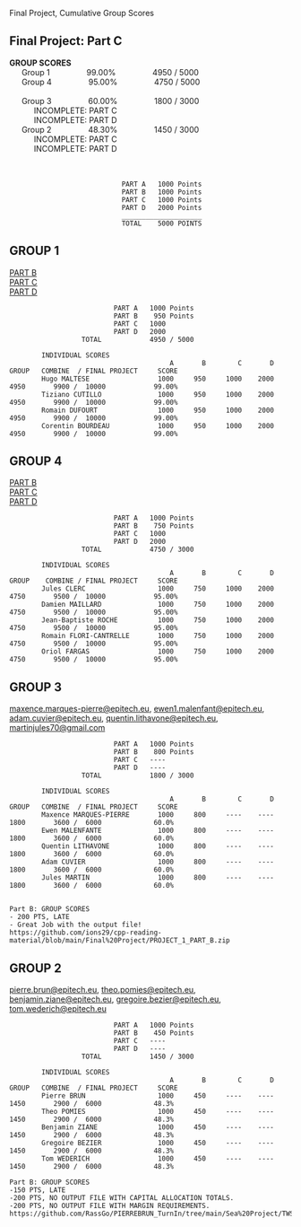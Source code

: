 Final Project, Cumulative Group Scores

## Final Project:   Part C

<strong>GROUP SCORES</strong></br>
&ensp; &ensp; Group 1&ensp; &ensp; &ensp; &ensp; &ensp; &ensp; 99.00%&ensp; &ensp; &ensp; &ensp; &ensp; &ensp; 4950 / 5000</br>
&ensp; &ensp; Group 4&ensp; &ensp; &ensp; &ensp; &ensp; &ensp; 95.00%&ensp; &ensp; &ensp; &ensp; &ensp; &ensp; 4750 / 5000</br></br>
&ensp; &ensp; Group 3&ensp; &ensp; &ensp; &ensp; &ensp; &ensp; 60.00%&ensp; &ensp; &ensp; &ensp; &ensp; &ensp; 1800 / 3000</br>
&ensp; &ensp; &ensp; &ensp; INCOMPLETE: PART C </br>
&ensp; &ensp; &ensp; &ensp; INCOMPLETE: PART D </br>
&ensp; &ensp; Group 2&ensp; &ensp; &ensp; &ensp; &ensp; &ensp; 48.30%&ensp; &ensp; &ensp; &ensp; &ensp; &ensp; 1450 / 3000</br>
&ensp; &ensp; &ensp; &ensp; INCOMPLETE: PART C </br>
&ensp; &ensp; &ensp; &ensp; INCOMPLETE: PART D </br>
</br></br>
                            
                                PART A   1000 Points
                                PART B   1000 Points
                                PART C   1000 Points
                                PART D   2000 Points
                                ____________________
                                TOTAL    5000 POINTS

## GROUP 1
  
[PART B](https://github.com/tcutillo/Tiziano_TurnIn/commit/6da72be6bd65a4252d16560352f01d5b973e88ae#diff-da00cd85c84e13612f41a5be251410fa4b5cd17008a48e7e51ba0ab64476b652)</br>
[PART C](https://github.com/tcutillo/Tiziano_TurnIn/tree/main/WORK_COMPLETED/RISK_MANAGEMENT/SEA_RULE_PROJECT_1_PART_C)</br>
[PART D](https://github.com/tcutillo/Tiziano_TurnIn/tree/main/WORK_COMPLETED/RISK_MANAGEMENT/SEA_RULE_PROJECT_1_PART_D)</br>
  <!-- hugo.maltese@epitech.eu, tiziano.cutillo@epitech.eu, romain.dufourt@epitech.eu, corentin.bourdeau@epitech.eu</br> -->  
  
                              PART A   1000 Points
                              PART B    950 Points
                              PART C   1000
                              PART D   2000
                      TOTAL            4950 / 5000
                      
            INDIVIDUAL SCORES          
                                            A       B        C       D     GROUP   COMBINE  / FINAL PROJECT     SCORE  
            Hugo MALTESE                 1000     950     1000    2000      4950       9900 /  10000            99.00%
            Tiziano CUTILLO              1000     950     1000    2000      4950       9900 /  10000            99.00%
            Romain DUFOURT               1000     950     1000    2000      4950       9900 /  10000            99.00%
            Corentin BOURDEAU            1000     950     1000    2000      4950       9900 /  10000            99.00%
            
<!-- Part B: GROUP SCORES-->  
<!-- -50 PTS LATE-->  
<!-- https://github.com/tcutillo/Tiziano_TurnIn/commit/6da72be6bd65a4252d16560352f01d5b973e88ae#diff-da00cd85c84e13612f41a5be251410fa4b5cd17008a48e7e51ba0ab64476b652 -->  


    
## GROUP 4

[PART B](https://github.com/Jules-gitclerc/JulesClerc_TurnIn/blob/main/SEA%20RULE%20PROJECT%201/Part%20II/bond_new.csv)</br>
[PART C](https://github.com/Jules-gitclerc/JulesClerc_TurnIn/tree/main/SEA%20RULE%20PROJECT%201/PART%20III)</br>
[PART D](https://github.com/Jules-gitclerc/JulesClerc_TurnIn/tree/main/SEA%20RULE%20PROJECT%201#presentation-of-the-automated-trading-project-based-on-interactive-brokers-tws-api)


  <!-- jules.clerc@epitech.eu, damien.maillard@epitech.eu, jbroesch@pm.me, orifarfig@gmail.com, romain.flori-cantrelle@epitech.eu</br> -->
  
                              PART A   1000 Points
                              PART B    750 Points
                              PART C   1000
                              PART D   2000
                      TOTAL            4750 / 3000
                      
            INDIVIDUAL SCORES          
                                            A       B        C       D     GROUP    COMBINE / FINAL PROJECT     SCORE  
            Jules CLERC                  1000     750     1000    2000      4750       9500 /  10000            95.00%
            Damien MAILLARD              1000     750     1000    2000      4750       9500 /  10000            95.00%
            Jean-Baptiste ROCHE          1000     750     1000    2000      4750       9500 /  10000            95.00%
            Romain FLORI-CANTRELLE       1000     750     1000    2000      4750       9500 /  10000            95.00%
            Oriol FARGAS                 1000     750     1000    2000      4750       9500 /  10000            95.00%
            
  
<!-- Part B: GROUP SCORES-->  
<!-- -50 PTS.  LATE-->  
<!-- -50 PTS. INCORRECT 15c3-1 NET CAPITAL CALCULATION</br>-->  
<!-- -150 PTS. INCORRECT CASH ALLOCATION CALCULATION</br>-->  
<!-- https://github.com/Jules-gitclerc/JulesClerc_TurnIn/blob/main/SEA%20RULE%20PROJECT%201/Part%20II/bond_new.csv-->  
<!-- ^ If you want, you can refer back to the section on Rule 15c3-1 and correct this.-->  
<!-- ^ https://github.com/Jules-gitclerc/JulesClerc_TurnIn/tree/main/SEA%20RULE%20PROJECT%201/Part%20II-->  
    



## GROUP 3
  
  maxence.marques-pierre@epitech.eu, ewen1.malenfant@epitech.eu, adam.cuvier@epitech.eu, quentin.lithavone@epitech.eu, martinjules70@gmail.com</br> 
  
                              PART A   1000 Points
                              PART B    800 Points
                              PART C   ----
                              PART D   ----
                      TOTAL            1800 / 3000
                      
            INDIVIDUAL SCORES          
                                            A       B        C       D     GROUP   COMBINE  / FINAL PROJECT     SCORE  
            Maxence MARQUES-PIERRE       1000     800     ----    ----      1800       3600 /  6000             60.0%
            Ewen MALENFANTE              1000     800     ----    ----      1800       3600 /  6000             60.0%
            Quentin LITHAVONE            1000     800     ----    ----      1800       3600 /  6000             60.0%
            Adam CUVIER                  1000     800     ----    ----      1800       3600 /  6000             60.0%
            Jules MARTIN                 1000     800     ----    ----      1800       3600 /  6000             60.0%
            
    
    Part B: GROUP SCORES
    - 200 PTS, LATE
    - Great Job with the output file!
    https://github.com/ions29/cpp-reading-material/blob/main/Final%20Project/PROJECT_1_PART_B.zip


## GROUP 2
  
  pierre.brun@epitech.eu, theo.pomies@epitech.eu, benjamin.ziane@epitech.eu, gregoire.bezier@epitech.eu, tom.wederich@epitech.eu</br>
  
                              PART A   1000 Points
                              PART B    450 Points
                              PART C   ----
                              PART D   ----
                      TOTAL            1450 / 3000
                      
            INDIVIDUAL SCORES          
                                            A       B        C       D     GROUP   COMBINE  / FINAL PROJECT     SCORE  
            Pierre BRUN                  1000     450     ----    ----      1450       2900 /  6000             48.3%
            Theo POMIES                  1000     450     ----    ----      1450       2900 /  6000             48.3%
            Benjamin ZIANE               1000     450     ----    ----      1450       2900 /  6000             48.3%
            Gregoire BEZIER              1000     450     ----    ----      1450       2900 /  6000             48.3%
            Tom WEDERICH                 1000     450     ----    ----      1450       2900 /  6000             48.3%
            
    Part B: GROUP SCORES
    -150 PTS, LATE
    -200 PTS, NO OUTPUT FILE WITH CAPITAL ALLOCATION TOTALS.
    -200 PTS, NO OUTPUT FILE WITH MARGIN REQUIREMENTS.
    https://github.com/RassGo/PIERREBRUN_TurnIn/tree/main/Sea%20Project/TWS%20API%206

